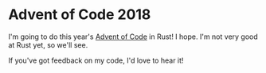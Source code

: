 # Advent of Code 2018

I'm going to do this year's [Advent of Code](https://adventofcode.com/2018) in Rust!  I hope.  I'm not very good at Rust yet, so we'll see.

If you've got feedback on my code, I'd love to hear it!